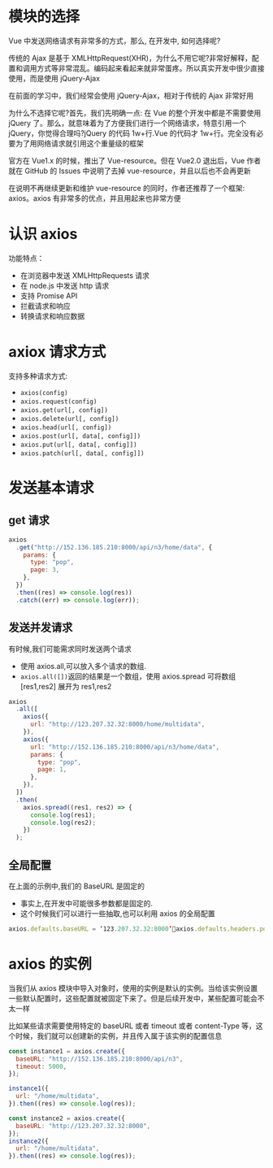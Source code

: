 # 模块的选择

Vue 中发送网络请求有非常多的方式，那么, 在开发中, 如何选择呢?

传统的 Ajax 是基于 XMLHttpRequest(XHR)，为什么不用它呢?非常好解释，配置和调用方式等非常混乱。编码起来看起来就非常蛋疼。所以真实开发中很少直接使用，而是使用 jQuery-Ajax

在前面的学习中，我们经常会使用 jQuery-Ajax，相对于传统的 Ajax 非常好用

为什么不选择它呢?首先，我们先明确一点: 在 Vue 的整个开发中都是不需要使用 jQuery 了。那么，就意味着为了方便我们进行一个网络请求，特意引用一个 jQuery，你觉得合理吗?jQuery 的代码 1w+行.Vue 的代码才 1w+行。完全没有必要为了用网络请求就引用这个重量级的框架

官方在 Vue1.x 的时候，推出了 Vue-resource。但在 Vue2.0 退出后，Vue 作者就在 GitHub 的 Issues 中说明了去掉 vue-resource，并且以后也不会再更新

在说明不再继续更新和维护 vue-resource 的同时，作者还推荐了一个框架: axios。axios 有非常多的优点，并且用起来也非常方便

# 认识 axios

功能特点：

- 在浏览器中发送 XMLHttpRequests 请求
- 在 node.js 中发送 http 请求
- 支持 Promise API
- 拦截请求和响应
- 转换请求和响应数据

# axiox 请求方式

支持多种请求方式:

- `axios(config)`
- `axios.request(config)`
- `axios.get(url[, config])`
- `axios.delete(url[, config])`
- `axios.head(url[, config])`
- `axios.post(url[, data[, config]])`
- `axios.put(url[, data[, config]])`
- `axios.patch(url[, data[, config]])`

# 发送基本请求

## get 请求

```js
axios
  .get("http://152.136.185.210:8000/api/n3/home/data", {
    params: {
      type: "pop",
      page: 3,
    },
  })
  .then((res) => console.log(res))
  .catch((err) => console.log(err));
```

## 发送并发请求

有时候,我们可能需求同时发送两个请求

- 使用 axios.all,可以放入多个请求的数组.
- `axios.all([])`返回的结果是一个数组，使用 axios.spread 可将数组 [res1,res2] 展开为 res1,res2

```js
axios
  .all([
    axios({
      url: "http://123.207.32.32:8000/home/multidata",
    }),
    axios({
      url: "http://152.136.185.210:8000/api/n3/home/data",
      params: {
        type: "pop",
        page: 1,
      },
    }),
  ])
  .then(
    axios.spread((res1, res2) => {
      console.log(res1);
      console.log(res2);
    })
  );
```

## 全局配置

在上面的示例中,我们的 BaseURL 是固定的

- 事实上,在开发中可能很多参数都是固定的.
- 这个时候我们可以进行一些抽取,也可以利用 axios 的全局配置

```js
axios.defaults.baseURL = ‘123.207.32.32:8000’axios.defaults.headers.post[‘Content-Type’] = ‘application/x-www-form-urlencoded’;
```

# axios 的实例

当我们从 axios 模块中导入对象时，使用的实例是默认的实例。当给该实例设置一些默认配置时，这些配置就被固定下来了。但是后续开发中，某些配置可能会不太一样

比如某些请求需要使用特定的 baseURL 或者 timeout 或者 content-Type 等，这个时候，我们就可以创建新的实例，并且传入属于该实例的配置信息

```js
const instance1 = axios.create({
  baseURL: "http://152.136.185.210:8000/api/n3",
  timeout: 5000,
});

instance1({
  url: "/home/multidata",
}).then((res) => console.log(res));

const instance2 = axios.create({
  baseURL: "http://123.207.32.32:8000",
});
instance2({
  url: "/home/multidata",
}).then((res) => console.log(res));
```
